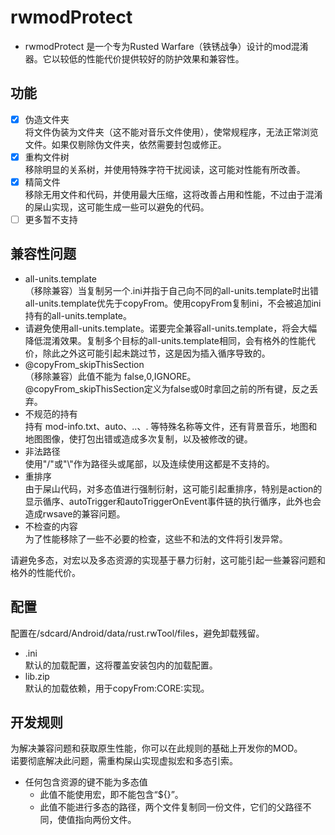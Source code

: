 # rwmodProtect

+ rwmodProtect 是一个专为Rusted Warfare（铁锈战争）设计的mod混淆器。它以较低的性能代价提供较好的防护效果和兼容性。

## 功能
- [x] 伪造文件夹<br>将文件伪装为文件夹（这不能对音乐文件使用），使常规程序，无法正常浏览文件。如果仅剔除伪文件夹，依然需要封包或修正。
- [x] 重构文件树<br>移除明显的关系树，并使用特殊字符干扰阅读，这可能对性能有所改善。
- [x] 精简文件<br>移除无用文件和代码，并使用最大压缩，这将改善占用和性能，不过由于混淆的屎山实现，这可能生成一些可以避免的代码。
- [ ] 更多暂不支持

## 兼容性问题
* all-units.template<br>（移除兼容）当复制另一个.ini并指于自己向不同的all-units.template时出错<br>all-units.template优先于copyFrom。使用copyFrom复制ini，不会被追加ini持有的all-units.template。
* 请避免使用all-units.template。诺要完全兼容all-units.template，将会大幅降低混淆效果。复制多个目标的all-units.template相同，会有格外的性能代价，除此之外这可能引起未跳过节，这是因为插入循序导致的。
* @copyFrom_skipThisSection<br>（移除兼容）此值不能为 false,0,IGNORE。<br>@copyFrom_skipThisSection定义为false或0时拿回之前的所有键，反之丢弃。
* 不规范的持有<br>持有 mod-info.txt、auto、..、. 等特殊名称等文件，还有背景音乐，地图和地图图像，使打包出错或造成多次复制，以及被修改的键。
* 非法路径<br>使用"/"或"\\"作为路径头或尾部，以及连续使用这都是不支持的。
* 重排序<br>由于屎山代码，对多态值进行强制衍射，这可能引起重排序，特别是action的显示循序、autoTrigger和autoTriggerOnEvent事件链的执行循序，此外也会造成rwsave的兼容问题。
* 不检查的内容<br>为了性能移除了一些不必要的检查，这些不和法的文件将引发异常。

请避免多态，对宏以及多态资源的实现基于暴力衍射，这可能引起一些兼容问题和格外的性能代价。

## 配置
配置在/sdcard/Android/data/rust.rwTool/files，避免卸载残留。
* .ini<br>默认的加载配置，这将覆盖安装包内的加载配置。
* lib.zip<br>默认的加载依赖，用于copyFrom:CORE:实现。

## 开发规则
为解决兼容问题和获取原生性能，你可以在此规则的基础上开发你的MOD。<br>诺要彻底解决此问题，需重构屎山实现虚拟宏和多态引索。

* 任何包含资源的键不能为多态值
  * 此值不能使用宏，即不能包含“${}”。
  * 此值不能进行多态的路径，两个文件复制同一份文件，它们的父路径不同，使值指向两份文件。